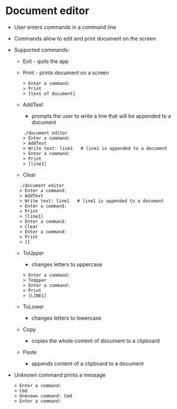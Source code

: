 # Document editor

* User enters commands in a command line
* Commands allow to edit and print document on the screen
* Supported commands:
  
  - Exit - quits the app
    
  - Print - prints document on a screen

    ```
    > Enter a command:
    > Print
    > [text of document]
    ```
  - AddText
    - prompts the user to write a line that will be appended to a document

    ```
    ./document editor
    > Enter a command:
    > AddText
    > Write text: line1   # line1 is appended to a document
    > Enter a command:
    > Print
    > [line1]
    ```

  - Clear

  ```
    ./document editor
    > Enter a command:
    > AddText
    > Write text: line1   # line1 is appended to a document
    > Enter a command:
    > Print
    > [line1]
    > Enter a command:
    > Clear
    > Enter a command:
    > Print
    > []
    ```

  - ToUpper 
    - changes letters to uppercase

    ```
    > Enter a command:
    > ToUpper
    > Enter a command:
    > Print
    > [LINE1]
    ```

  - ToLower
    - changes letters to lowercase

  - Copy
    - copies the whole content of document to a clipboard

  - Paste
    - appends content of a clipboard to a document

* Unknown command prints a message

  ```
  > Enter a command:
  > Cmd
  > Unknown command: Cmd
  > Enter a command:
  ```